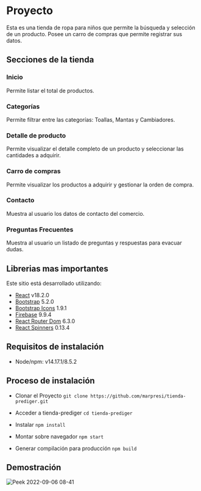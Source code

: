 # Proyecto
Esta es una tienda de ropa para niños que permite la búsqueda y selección de un producto. Posee un carro de compras que permite registrar sus datos.

## Secciones de la tienda
### Inicio
Permite listar el total de productos.
### Categorías
Permite filtrar entre las categorías: Toallas, Mantas y Cambiadores.
### Detalle de producto
Permite visualizar el detalle completo de un producto y seleccionar las cantidades a adquirir.
### Carro de compras
Permite visualizar los productos a adquirir y gestionar la orden de compra.
### Contacto
Muestra al usuario los datos de contacto del comercio.
### Preguntas Frecuentes
Muestra al usuario un listado de preguntas y respuestas para evacuar dudas.

## Librerias mas importantes
Este sitio está desarrollado utilizando:
- [React](https://es.reactjs.org/) v18.2.0 
- [Bootstrap](https://getbootstrap.com/) 5.2.0
- [Bootstrap Icons](https://icons.getbootstrap.com/) 1.9.1
- [Firebase](https://firebase.google.com/) 9.9.4
- [React Router Dom](https://v5.reactrouter.com/web/guides/quick-start) 6.3.0
- [React Spinners](https://www.npmjs.com/package/react-spinners) 0.13.4

## Requisitos de instalación
- Node/npm: v14.17.1/8.5.2

## Proceso de instalación
- Clonar el Proyecto
`git clone https://github.com/marpresi/tienda-prediger.git`

- Acceder a tienda-prediger
`cd tienda-prediger`

- Instalar
`npm install`

- Montar sobre navegador
`npm start`

- Generar compilación para producción
`npm build`

## Demostración
![Peek 2022-09-06 08-41](https://user-images.githubusercontent.com/8338308/188627200-604000fc-8cbc-4016-9f45-ab7b5749aaa2.gif)
